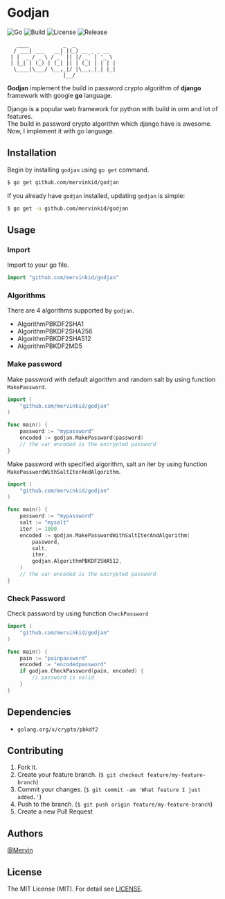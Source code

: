 # Godjan

![Go](https://img.shields.io/badge/Go-1.6.3-blue.svg?style=flat)
![Build](https://img.shields.io/badge/Build-Passing-brightgreen.svg?style=flat)
![License](https://img.shields.io/badge/License-MIT-lightgray.svg?style=flat)
![Release](https://img.shields.io/badge/Release-1.0.0-blue.svg?style=flat)

```
   ____           _  _             
  / ___| ___   __| |(_) __ _ _ __
 | |  _ / _ \ / _` || |/ _` | '_ \
 | |_| | (_) | (_| || | (_| | | | |
  \____|\___/ \__,_|/ |\__,_|_| |_|
                  |__/
```

**Godjan** implement the build in password crypto algorithm of **django** framework with google **go** language.

Django is a popular web framework for python with build in orm and lot of features.<br> 
The build in password crypto algorithm which django have is awesome. <br>
Now, I implement it with go language.<br> 

## Installation

Begin by installing `godjan` using `go get` command.

```bash
$ go get github.com/mervinkid/godjan
```

If you already have `godjan` installed, updating `godjan` is simple:

```bash
$ go get -u github.com/mervinkid/godjan
```

## Usage

### Import

Import to your go file.

```go
import "github.com/mervinkid/godjan"
```

### Algorithms

There are 4 algorithms supported by `godjan`.

- AlgorithmPBKDF2SHA1
- AlgorithmPBKDF2SHA256
- AlgorithmPBKDF2SHA512
- AlgorithmPBKDF2MD5

### Make password

Make password with default algorithm and random salt by using function `MakePassword`.

```go
import (
    "github.com/mervinkid/godjan"
)

func main() {
    password := "mypassword"
    encoded := godjan.MakePassword(password)
    // the var encoded is the encrypted password
}
```

Make password with specified algorithm, salt an iter by using function `MakePasswordWithSaltIterAndAlgorithm`.

```go
import (
    "github.com/mervinkid/godjan"
)

func main() {
    password := "mypassword"
    salt := "mysalt"
    iter := 1000
    encoded := godjan.MakePasswordWithSaltIterAndAlgorithm(
        password, 
        salt, 
        iter, 
        godjan.AlgorithmPBKDF2SHA512,
    )
    // the var encoded is the encrypted password
}
```

### Check Password

Check password by using function `CheckPassword`

```go
import (
    "github.com/mervinkid/godjan"
)

func main() {
    pain := "painpassword"
    encoded := "encodedpassword"
    if godjan.CheckPassword(pain, encoded) {
        // password is valid
    }
}
```

## Dependencies

- `golang.org/x/crypto/pbkdf2`

## Contributing

1. Fork it.
2. Create your feature branch. (`$ git checkout feature/my-feature-branch`)
3. Commit your changes. (`$ git commit -am 'What feature I just added.'`)
4. Push to the branch. (`$ git push origin feature/my-feature-branch`)
5. Create a new Pull Request

## Authors

[@Mervin](https://github.com/mervinkid) 

## License

The MIT License (MIT). For detail see [LICENSE](LICENSE).



